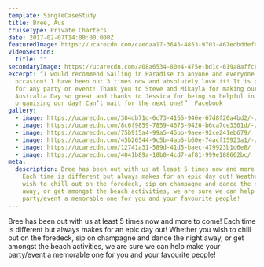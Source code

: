 ```yaml
---
template: SingleCaseStudy
title: Bree, Aus
cruiseType: Private Charters
date: 2017-02-07T14:00:00.000Z
featuredImage: https://ucarecdn.com/caedaa17-3645-4853-9703-467edbddef68/-/crop/1246x879/374,64/-/preview/
videoSection:
  title: ""
secondaryImage: https://ucarecdn.com/a08a6534-80e4-475e-bd1c-619a8affcc93/
excerpt: “I would recommend Sailing in Paradise to anyone and everyone for any
  occasion! I have been out 3 times now and absolutely love it! It is perfect
  for any party or event! Thank you to Steve and Mikayla for making our
  Australia Day so great and thanks to Jessica for being so helpful in
  organising our day! Can’t wait for the next one!”  Facebook
gallery:
  - image: https://ucarecdn.com/384db71d-6c73-4165-946e-67d8f20a4bd2/-/crop/3000x3089/0,1407/-/preview/
  - image: https://ucarecdn.com/8c6f9859-7859-4673-9426-b6ca7ce3301d/-/crop/3000x2657/0,453/-/preview/
  - image: https://ucarecdn.com/75b915a4-99a5-45bb-9aee-92ce241eb679/
  - image: https://ucarecdn.com/45b26544-9c5b-4ab5-b60e-74acf15923a1/-/crop/3000x2917/0,246/-/preview/
  - image: https://ucarecdn.com/12741a31-589d-41d5-baec-479923b1d6e8/
  - image: https://ucarecdn.com/4041b89a-18b0-4cd7-af81-999e188662bc/
meta:
  description: Bree has been out with us at least 5 times now and more to come!
    Each time is different but always makes for an epic day out! Weather you
    wish to chill out on the foredeck, sip on champagne and dance the night
    away, or get amongst the beach activities, we are sure we can help make your
    party/event a memorable one for you and your favourite people!
---
```

Bree has been out with us at least 5 times now and more to come! Each time is different but always makes for an epic day out! Whether you wish to chill out on the foredeck, sip on champagne and dance the night away, or get amongst the beach activities, we are sure we can help make your party/event a memorable one for you and your favourite people!